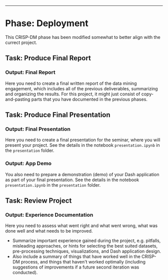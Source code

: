 
---

# Phase: Deployment

This CRISP-DM phase has been modified somewhat to better align with the currect project.

## Task: Produce Final Report

### Output: Final Report

Here you need to create a final written report of the data mining engagement, which includes all of the previous deliverables, summarizing and organizing the results. For this project, it might just consist of copy-and-pasting parts that you have documented in the previous phases.

## Task: Produce Final Presentation

### Output: Final Presentation

Here you need to create a final presentation for the seminar, where you will present your project. See the details in the notebook `presentation.ipynb` in the `presentation` folder.

### Output: App Demo

You also need to prepare a demonstration (demo) of your Dash application as part of your final presentation. See the details in the notebook `presentation.ipynb` in the `presentation` folder.

## Task: Review Project

### Output: Experience Documentation

Here you need to assess what went right and what went wrong, what was done well and what needs to be improved.
- Summarize important experience gained during the
project, e.g. pitfalls, misleading approaches, or hints for selecting the best suited datasets, pre-processing techniques, visualizations, and Dash application design.
- Also include a summary of things that have worked well in the CRISP-DM process, and things that haven't worked optimally (including suggestions of improvements if a future second iteration was conducted).